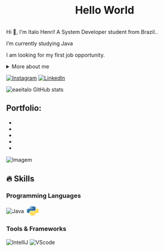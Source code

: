 <!--título-->
<div id="user-content-toc">
  <ul align="center">
    <summary><h1 style="display: inline-block">Hello World</h1></summary>
</div>

<!-- Presentation -->
<p>
  Hi 👋, I'm  Italo Henri! A System Developer student from Brazil..

  I’m currently studying Java

  I am looking for my first job opportunity.
</p>

<!-- Dropdown -->
<details>
  <summary>More about me</summary>

  - I am 20 years old and currently live in Brazil. I have experience with Python, Java and Data Analysis, I am also a graphic designer and ex circus artist
 I like to read, whether it's a good book, manga or comics, I'm an enthusiastic cinephile and almost full of high valerian.
I hope we can have a good friendship. \o/
</details>

<!-- Links -->
[![Instagram](https://img.shields.io/badge/Instagram-E4405F?style=for-the-badge&logo=instagram&logoColor=white)]([https://www.instagram.com/eaeitalo/])
[![LinkedIn](https://img.shields.io/badge/LinkedIn-0077B5?style=for-the-badge&logo=linkedin&logoColor=white)](www.linkedin.com/in/eaeitalo)

<!-- GithubStats -->
![eaeitalo GitHub stats](https://github-readme-stats.vercel.app/api?username=eaeitalo&show_icons=true&theme=gotham)

<!-- Portfolio -->
## Portfolio:
- 
- 
- 
- 
- 

<!-- GIF -->
<p align="left">
  <img align="center" src="https://github.com/VariableBee/VariableBee/assets/77739311/4e9f41af-6b57-49a7-b15a-74322e96b4d7" alt="Imagem">
</p>

## 🔥 Skills
<!-- Skills: Programming Languages -->
  <div style="flex-basis: 48%;">
    <h3>Programming Languages</h3>
  <img align="center" alt="Java" height="30" width="40" src="https://cdn.jsdelivr.net/gh/devicons/devicon/icons/java/java-original.svg">
  <img align="center" alt="Python" height="30" width="40" src="https://raw.githubusercontent.com/devicons/devicon/master/icons/python/python-original.svg">
   
  </div>
  
  <!-- Skills: Tools & Frameworks -->
  <div style="flex-basis: 48%;">
    <h3>Tools & Frameworks</h3>
    <img align="center" alt="IntelliJ" height="30" width="40" src="https://cdn.jsdelivr.net/gh/devicons/devicon/icons/intellij/intellij-original.svg">
    <img align="center" alt="VScode" height="30" width="40" src="https://cdn.jsdelivr.net/gh/devicons/devicon/icons/vscode/vscode-original.svg">
  </div>
  
